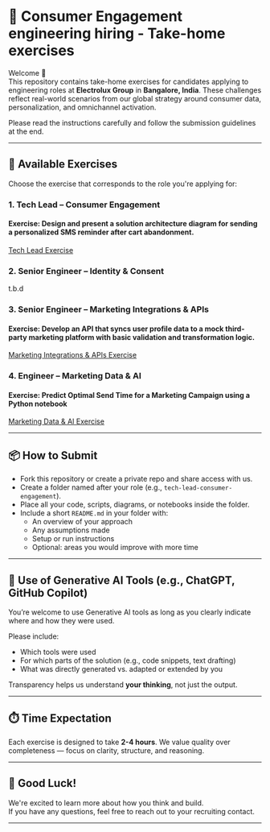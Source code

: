 # 🧪 Consumer Engagement engineering hiring - Take-home exercises 

Welcome 👋  
This repository contains take-home exercises for candidates applying to engineering roles at **Electrolux Group** in **Bangalore, India**. These challenges reflect real-world scenarios from our global strategy around consumer data, personalization, and omnichannel activation.

Please read the instructions carefully and follow the submission guidelines at the end.

---

## 🔧 Available Exercises

Choose the exercise that corresponds to the role you're applying for:

### 1. Tech Lead – Consumer Engagement  
#### Exercise: Design and present a solution architecture diagram for sending a personalized SMS reminder after cart abandonment.
[Tech Lead Exercise](exercise-techlead/README.md)


### 2. Senior Engineer – Identity & Consent  
t.b.d 

### 3. Senior Engineer – Marketing Integrations & APIs  
#### Exercise: Develop an API that syncs user profile data to a mock third-party marketing platform with basic validation and transformation logic.
[Marketing Integrations & APIs Exercise](exercise-integrations/README.md)



### 4. Engineer – Marketing Data & AI  
#### Exercise: Predict Optimal Send Time for a Marketing Campaign using a Python notebook
[Marketing Data & AI Exercise](exercise-marketing-data-ai/README.md)

---

## 📦 How to Submit

- Fork this repository or create a private repo and share access with us.
- Create a folder named after your role (e.g., `tech-lead-consumer-engagement`).
- Place all your code, scripts, diagrams, or notebooks inside the folder.
- Include a short `README.md` in your folder with:
  - An overview of your approach
  - Any assumptions made
  - Setup or run instructions
  - Optional: areas you would improve with more time

---

## 🧠 Use of Generative AI Tools (e.g., ChatGPT, GitHub Copilot)

You’re welcome to use Generative AI tools as long as you clearly indicate where and how they were used.

Please include:
- Which tools were used
- For which parts of the solution (e.g., code snippets, text drafting)
- What was directly generated vs. adapted or extended by you

Transparency helps us understand **your thinking**, not just the output.

---

## ⏱️ Time Expectation

Each exercise is designed to take **2-4 hours**. We value quality over completeness — focus on clarity, structure, and reasoning.

---

## 🙌 Good Luck!

We're excited to learn more about how you think and build.  
If you have any questions, feel free to reach out to your recruiting contact.

---

